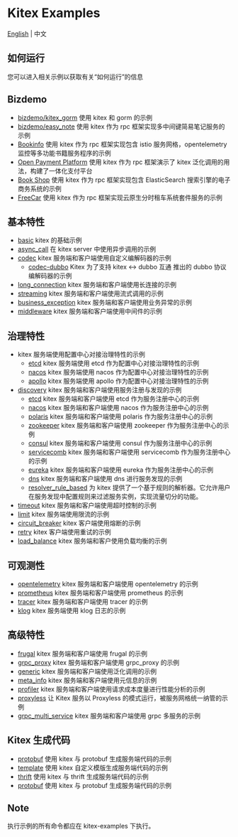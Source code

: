 # Kitex Examples

[English](README.md) | 中文

## 如何运行

您可以进入相关示例以获取有关“如何运行”的信息

## Bizdemo
- [bizdemo/kitex_gorm](bizdemo/kitex_gorm) 使用 kitex 和 gorm 的示例
- [bizdemo/easy_note](bizdemo/easy_note) 使用 kitex 作为 rpc 框架实现多中间键简易笔记服务的示例
- [Bookinfo](https://github.com/cloudwego/biz-demo/tree/main/bookinfo) 使用 kitex 作为 rpc 框架实现包含 istio 服务网格，opentelemetry 监控等多功能书籍服务程序的示例
- [Open Payment Platform](https://github.com/cloudwego/biz-demo/tree/main/open-payment-platform) 使用 kitex 作为 rpc 框架演示了 kitex 泛化调用的用法，构建了一体化支付平台
- [Book Shop](https://github.com/cloudwego/biz-demo/tree/main/book-shop) 使用 kitex 作为 rpc 框架实现包含 ElasticSearch 搜索引擎的电子商务系统的示例
- [FreeCar](https://github.com/CyanAsterisk/FreeCar) 使用 kitex 作为 rpc 框架实现云原生分时租车系统套件服务的示例

## 基本特性
- [basic](basic) kitex 的基础示例
- [async_call](async_call) 在 kitex server 中使用异步调用的示例
- [codec](codec) kitex 服务端和客户端使用自定义编解码器的示例
  - [codec-dubbo](https://github.com/kitex-contrib/codec-dubbo/tree/main/samples/helloworld) Kitex 为了支持 kitex <-> dubbo 互通 推出的 dubbo 协议编解码器的示例
- [long_connection](longconnection) kitex 服务端和客户端使用长连接的示例
- [streaming](streaming) kitex 服务端和客户端使用流式调用的示例
- [business_exception](business_exception) kitex 服务端和客户端使用业务异常的示例
- [middleware](middleware) kitex 服务端和客户端使用中间件的示例

## 治理特性
- kitex 服务端使用配置中心对接治理特性的示例
  - [etcd](https://github.com/kitex-contrib/config-etcd/tree/main/example) kitex 服务端使用 etcd 作为配置中心对接治理特性的示例
  - [nacos](https://github.com/kitex-contrib/config-nacos/tree/main/example) kitex 服务端使用 nacos 作为配置中心对接治理特性的示例
  - [apollo](https://github.com/kitex-contrib/config-apollo/tree/main/example) kitex 服务端使用 apollo 作为配置中心对接治理特性的示例
- [discovery](discovery) kitex 服务端和客户端使用服务注册与发现的示例
  - [etcd](https://github.com/kitex-contrib/registry-etcd/tree/main/example) kitex 服务端和客户端使用 etcd 作为服务注册中心的示例
  - [nacos](https://github.com/kitex-contrib/registry-nacos/tree/main/example) kitex 服务端和客户端使用 nacos 作为服务注册中心的示例
  - [polaris](https://github.com/kitex-contrib/registry-polaris/tree/main/example) kitex 服务端和客户端使用 polaris 作为服务注册中心的示例
  - [zookeeper](https://github.com/kitex-contrib/registry-zookeeper) kitex 服务端和客户端使用 zookeeper 作为服务注册中心的示例
  - [consul](https://github.com/kitex-contrib/registry-consul/tree/main/example) kitex 服务端和客户端使用 consul 作为服务注册中心的示例
  - [servicecomb](https://github.com/kitex-contrib/registry-servicecomb/tree/main/example) kitex 服务端和客户端使用 servicecomb 作为服务注册中心的示例
  - [eureka](https://github.com/kitex-contrib/registry-eureka/tree/main/example) kitex 服务端和客户端使用 eureka 作为服务注册中心的示例
  - [dns](https://github.com/kitex-contrib/resolver-dns) kitex 服务端和客户端使用 dns 进行服务发现的示例
  - [resolver_rule_based](https://github.com/kitex-contrib/resolver-rule-based/tree/main/demo) 为 kitex 提供了一个基于规则的解析器。它允许用户在服务发现中配置规则来过滤服务实例，实现流量切分的功能。
- [timeout](governance/timeout) kitex 服务端和客户端使用超时控制的示例
- [limit](governance/limit) kitex 服务端使用限流的示例
- [circuit_breaker](governance/circuitbreak) kitex 客户端使用熔断的示例
- [retry](governance/retry) kitex 客户端使用重试的示例
- [load_balance](loadbalancer) kitex 服务端和客户使用负载均衡的示例

## 可观测性
- [opentelemetry](opentelemetry) kitex 服务端和客户端使用 opentelemetry 的示例
- [prometheus](prometheus) kitex 服务端和客户端使用 prometheus 的示例
- [tracer](tracer) kitex 服务端和客户端使用 tracer 的示例
- [klog](klog) kitex 服务端使用 klog 日志的示例

## 高级特性
- [frugal](frugal) kitex 服务端和客户端使用 frugal 的示例
- [grpc_proxy](grpcproxy) kitex 服务端和客户端使用 grpc_proxy 的示例
- [generic](generic) kitex 服务端和客户端使用泛化调用的示例
- [meta_info](metainfo) kitex 服务端和客户端使用元信息的示例
- [profiler](profiler) kitex 服务端和客户端使用请求成本度量进行性能分析的示例
- [proxyless](proxyless) 让 Kitex 服务以 Proxyless 的模式运行，被服务网格统一纳管的示例
- [grpc_multi_service](grpc_multi_service) kitex 服务端和客户端使用 grpc 多服务的示例

## Kitex 生成代码
- [protobuf](kitex/protobuf) 使用 kitex 与 protobuf 生成服务端代码的示例
- [template](kitex/template) 使用 kitex 自定义模版生成服务端代码的示例
- [thrift](kitex/thrift) 使用 kitex 与 thrift 生成服务端代码的示例
- [protobuf](kitex/protobuf) 使用 kitex 与 protobuf 生成服务端代码的示例

## Note

执行示例的所有命令都应在 kitex-examples 下执行。